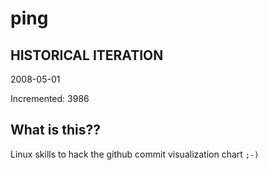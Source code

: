# ping

## HISTORICAL ITERATION
2008-05-01

Incremented: 3986

## What is this?? 
Linux skills to hack the github commit visualization chart `;-)`

